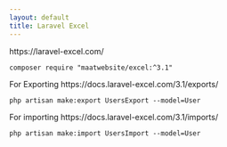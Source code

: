 ```yaml
---
layout: default
title: Laravel Excel
---
```


<p>https://laravel-excel.com/<p>

```
composer require "maatwebsite/excel:^3.1"
```

<p>For Exporting https://docs.laravel-excel.com/3.1/exports/</p>

```
php artisan make:export UsersExport --model=User
```

<p>For importing https://docs.laravel-excel.com/3.1/imports/</p>

```
php artisan make:import UsersImport --model=User
```

